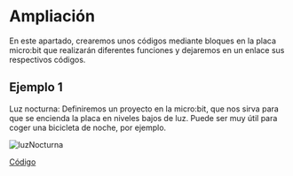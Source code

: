 # Ampliación 
En este apartado, crearemos unos códigos mediante bloques en la placa micro:bit que realizarán diferentes funciones y dejaremos en un enlace sus respectivos códigos.

## Ejemplo 1
Luz nocturna: Definiremos un proyecto en la micro:bit, que nos sirva para que se encienda la placa en niveles bajos de luz. Puede ser muy útil para coger una bicicleta de noche, por ejemplo.

![luzNocturna](https://user-images.githubusercontent.com/114906855/207965973-31a4cbd9-30ce-4de5-9703-58af66bab5db.png)

[Código](codLuz_n.hex)
